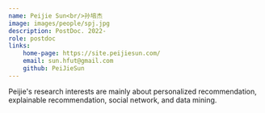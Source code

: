 ```yaml
--- 
name: Peijie Sun<br/>孙培杰
image: images/people/spj.jpg   
description: PostDoc. 2022-   
role: postdoc  
links:  
    home-page: https://site.peijiesun.com/  
    email: sun.hfut@gmail.com  
    github: PeiJieSun  
--- 
```


Peijie's research interests are mainly about personalized recommendation, explainable recommendation, social network, and data mining.